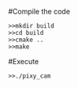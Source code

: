 #Compile the code 
```
>>mkdir build
>>cd build
>>cmake ..
>>make
```
#Execute
```
>>./pixy_cam
```
